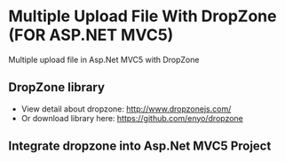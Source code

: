 # Multiple Upload File With DropZone (FOR ASP.NET MVC5)
Multiple upload file in Asp.Net MVC5 with DropZone

## DropZone library
- View detail about dropzone: http://www.dropzonejs.com/
- Or download library here: https://github.com/enyo/dropzone

## Integrate dropzone into Asp.Net MVC5 Project
